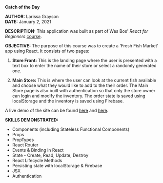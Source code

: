 **Catch of the Day**

**AUTHOR:**  Larissa Grayson  
**DATE:**  January 2, 2021


**DESCRIPTION:** This application was built as part of Wes Bos' *React for Beginners* [course](https://reactforbeginners.com/).

**OBJECTIVE:** The purpose of this course was to create a 'Fresh Fish Market' app using React.  It consists of two pages:
1. **Store Front:** This is the landing page where the user is presented with a text box to enter the name of their store or select a randomly generated one. 

2. **Main Store:**  This is where the user can look at the current fish available and choose what they would like to add to the their order.  The Main Store page is also built with authentication so that only the store owner can login and modify the inventory.  The order state is saved using localStorage and the inventory is saved using Firebase.

A live demo of the site can be found [here](https://catchoftheday.larissagrayson.vercel.app/) and [here](https://catchoftheday.larissagrayson.vercel.app/store/panicky-elegant-diagnoses).

**SKILLS DEMONSTRATED:**
* Components (including Stateless Functional Components)
* Props
* PropTypes
* React Router
* Events & Binding in React
* State - Create, Read, Update, Destroy
* React Lifecycle Methods
* Persisting state with localStorage & Firebase
* JSX 
* Authentication


